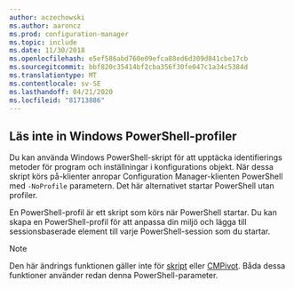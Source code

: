 ```yaml
---
author: aczechowski
ms.author: aaroncz
ms.prod: configuration-manager
ms.topic: include
ms.date: 11/30/2018
ms.openlocfilehash: e5ef586abd760e09efca88ed6d309d841cbe17cb
ms.sourcegitcommit: bbf820c35414bf2cba356f30fe047c1a34c5384d
ms.translationtype: MT
ms.contentlocale: sv-SE
ms.lasthandoff: 04/21/2020
ms.locfileid: "81713886"
---
```

## <a name="dont-load-windows-powershell-profiles"></a><a name="bkmk_noprofile"></a>Läs inte in Windows PowerShell-profiler
<!--1359239-->
Du kan använda Windows PowerShell-skript för att upptäcka identifierings metoder för program och inställningar i konfigurations objekt. När dessa skript körs på-klienter anropar Configuration Manager-klienten PowerShell med `-NoProfile` parametern. Det här alternativet startar PowerShell utan profiler. 

En PowerShell-profil är ett skript som körs när PowerShell startar. Du kan skapa en PowerShell-profil för att anpassa din miljö och lägga till sessionsbaserade element till varje PowerShell-session som du startar. 

> [!Note]  
> Den här ändrings funktionen gäller inte för [skript](../../../../apps/deploy-use/create-deploy-scripts.md) eller [CMPivot](../../../servers/manage/cmpivot.md). Båda dessa funktioner använder redan denna PowerShell-parameter.   

